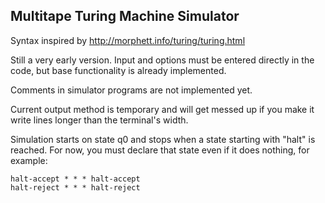 ## Multitape Turing Machine Simulator

Syntax inspired by http://morphett.info/turing/turing.html

Still a very early version. Input and options must be entered directly in the code, but base functionality is already implemented.

Comments in simulator programs are not implemented yet.

Current output method is temporary and will get messed up if you make it write lines longer than the terminal's width.

Simulation starts on state q0 and stops when a state starting with "halt" is reached. For now, you must declare that state even if it does nothing, for example:

```
halt-accept * * * halt-accept
halt-reject * * * halt-reject
```

